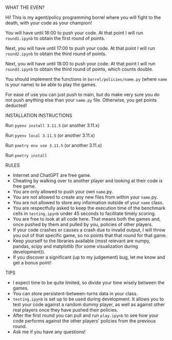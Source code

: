 WHAT THE EVEN?

Hi! This is my agent/policy programming borrel where you will fight to the death, with your code as your champion!

You will have until 16:00 to push your code. At that point I will run `round1.ipynb` to obtain the first round of points.

Next, you will have until 17:00 to push your code. At that point I will run `round2.ipynb` to obtain the third round of points.

Next, you will have until 18:00 to push your code. At that point I will run `round3.ipynb` to obtain the third round of points, which counts double.

You should implement the functions in `borrel/policies/name.py` (where `name` is your name) to be able to play the games.

For ease of use you can just push to main, but do make very sure you do not push anything else than your `name.py` file. Otherwise, you get points deducted!

INSTALLATION INSTRUCTIONS

Run `pyenv install 3.11.5` (or another 3.11.x)

Run `pyenv local 3.11.5` (or another 3.11.x)

Run `poetry env use 3.11.5` (or another 3.11.x)

Run `poetry install`

RULES

- Internet and ChatGPT are free game.
- Cheating by walking over to another player and looking at their code is free game.
- You are only allowed to push your own `name`.py.
- You are not allowed to create any new files from within your `name`.py.
- You are not allowed to store any information outside of your `name` class.
- You are respectfully asked to keep the execution time of the benchmark cells in `testing.ipynb` under 45 seconds to facilitate timely scoring.
- You are free to look at all code here. That means both the games and, once pushed by them and pulled by you, policies of other players.
- If your code crashes or causes a crash due to invalid output, I will throw you out of that specific game, so no points that that round for that game.
- Keep yourself to the libraries available (most relevant are numpy, pandas, scipy and matplotlib (for some visualization during development)).
- If you discover a significant (up to my judgement) bug, let me know and get a bonus point!

TIPS

- I expect time to be quite limited, so divide your time wisely between the games.
- You can store persistent-between-turns data in your class.
- `testing.ipynb` is set up to be used during development. It allows you to test your code against a random dummy player, as well as against other real players once they have pushed their policies.
- After the first round you can pull and run `play.ipynb` to see how your code performs against the other players' policies from the previous round.
- Ask me if you have any questions!
